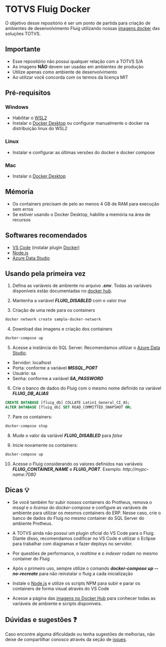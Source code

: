 # TOTVS Fluig Docker

O objetivo desse repositório é ser um ponto de partida para criação de ambientes de 
desenvolvimento Fluig utilizando nossas [imagens docker](https://hub.docker.com/u/soulsys) das soluções TOTVS.

## Importante

- Esse repositório não possui qualquer relação com a TOTVS S/A
- As imagens **NÃO** devem ser usadas em ambientes de produção
- Utilize apenas como ambiente de desenvolvimento
- Ao utilizar você concorda com os termos da licença MIT

## Pré-requisitos

### Windows

- Habilitar o [WSL2](https://www.omgubuntu.co.uk/how-to-install-wsl2-on-windows-10)
- Instalar o [Docker Desktop](https://docs.docker.com/desktop/windows/install) ou configurar manualmente o docker na distribuição linux do WSL2

### Linux

- Instalar e configurar as últimas versões do docker e docker compose

### Mac

- Instalar o [Docker Desktop](https://docs.docker.com/desktop/mac/install/)

## Mémoria

- Os containers precisam de pelo ao menos 4 GB de RAM para execução sem erros
- Se estiver usando o Docker Desktop, habilite a memória na área de recursos

## Softwares recomendados

- [VS Code](https://code.visualstudio.com/download)
(instalar plugin [Docker](https://marketplace.visualstudio.com/items?itemName=ms-azuretools.vscode-docker))
- [Node.js](https://nodejs.org/en/download/)
- [Azure Data Studio](https://docs.microsoft.com/pt-br/sql/azure-data-studio/download-azure-data-studio?view=sql-server-ver15)

## Usando pela primeira vez

1. Defina as variáveis de ambiente no arquivo ***.env***. 
Todas as variáveis disponíveis estão documentadas no [docker hub](https://hub.docker.com/u/soulsys).

2. Mantenha a variável ***FLUIG_DISABLED*** com o valor *true*

4. Criação de uma rede para os containers

```bash
docker network create sample-docker-network
```

4. Download das imagens e criação dos containers

```bash
docker-compose up
```

5. Acesse a instância do SQL Server. Recomendamos utilizar o [Azure Data Studio](https://docs.microsoft.com/pt-br/sql/azure-data-studio/download-azure-data-studio?view=sql-server-ver15).
- Servidor: localhost
- Porta: conforme a variável ***MSSQL_PORT***
- Usuário: sa
- Senha: conforme a variável ***SA_PASSWORD***

6. Crie o banco de dados do Fluig com o mesmo nome definido na variável ***FLUIG_DB_ALIAS***

```sql
CREATE DATABASE [fluig_db] COLLATE Latin1_General_CI_AS;
ALTER DATABASE [fluig_db] SET READ_COMMITTED_SNAPSHOT ON;
```

7. Pare os containers:

```bash
docker-compose stop
```
8. Mude o valor da variável ***FLUIG_DISABLED*** para *false*

9. Inicie novamente os containers:

```bash
docker-compose up
```

10. Acesse o Fluig considerando os valores definidos nas variáveis ***FLUIG_CONTAINER_NAME*** e ***FLUIG_PORT***. 
Exemplo: *http://mypc-name:7080*

## Dicas 💡

- Se você também for subir nossos containers do Protheus, remova o *mssql* e o *license* do *docker-compose* e 
configure as variáveis de ambiente para utilizar os mesmos containers do ERP. Nesse caso, crie o banco de dados do 
Fluig no mesmo container do SQL Server do ambiente Protheus.

- A TOTVS ainda não possui um plugin oficial do VS Code para o Fluig. Diante disso, recomendamos codificar no VS Code 
e utilizar o Eclipse para trabalhar com diagramas e fazer deploys no servidor.

- Por questões de performance, o *realtime* e o *indexer* rodam no mesmo container do Fluig

- Após o primeiro uso, sempre utilize o comando ***docker-compose up --no-recreate*** para não reinstalar o fluig 
a cada inicialização

- Instale o [Node.js](https://nodejs.org/en/download/) e utilize os scripts NPM para subir e parar os containers 
de forma visual através do VS Code

- Acesse a página das [imagens no Docker Hub](https://hub.docker.com/u/soulsys) para conhecer todas 
as variáveis de ambiente e scripts disponíveis.

## Dúvidas e sugestões ❓

Caso encontre alguma dificuldade ou tenha sugestões de melhorias, não deixe de compartilhar conosco através da seção de [issues](https://github.com/soulsys/totvs-fluig-docker/issues).
